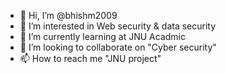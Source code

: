 - 👋 Hi, I’m @bhishm2009
- 👀 I’m interested in Web security & data security
- 🌱 I’m currently learning at JNU Acadmic 
- 💞️ I’m looking to collaborate on "Cyber security"
- 📫 How to reach me "JNU project"
<!---
bhishm2009/bhishm2009 is a ✨ special ✨ repository because its `README.md` (this file) appears on your GitHub profile.
You can click the Preview link to take a look at your changes.
--->
